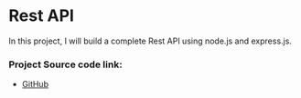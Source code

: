 # Rest API
In this project, I will build a complete Rest API using node.js and express.js.

### Project Source code link:
- [GitHub](https://github.com/mstsurnalyakter/rest_api)
